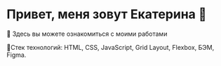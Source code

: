 # Привет, меня зовут Екатерина 🦝
👀 Здесь вы можете ознакомиться с моими работами

🍒Стек технологий: HTML, CSS, JavaScript, Grid Layout, Flexbox, БЭМ, Figma.



